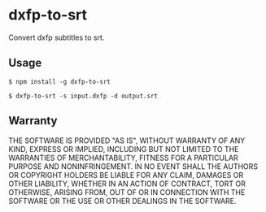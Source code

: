 # dxfp-to-srt

Convert dxfp subtitles to srt.

## Usage

```
$ npm install -g dxfp-to-srt

$ dxfp-to-srt -s input.dxfp -d output.srt
```

## Warranty

THE SOFTWARE IS PROVIDED "AS IS", WITHOUT WARRANTY OF ANY KIND, EXPRESS OR
IMPLIED, INCLUDING BUT NOT LIMITED TO THE WARRANTIES OF MERCHANTABILITY,
FITNESS FOR A PARTICULAR PURPOSE AND NONINFRINGEMENT. IN NO EVENT SHALL THE
AUTHORS OR COPYRIGHT HOLDERS BE LIABLE FOR ANY CLAIM, DAMAGES OR OTHER
LIABILITY, WHETHER IN AN ACTION OF CONTRACT, TORT OR OTHERWISE, ARISING FROM,
OUT OF OR IN CONNECTION WITH THE SOFTWARE OR THE USE OR OTHER DEALINGS IN
THE SOFTWARE.

